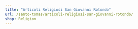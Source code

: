 ```yaml
---
title: "Articoli Religiosi San Giovanni Rotondo"
url: /santo-tomas/articoli-religiosi-san-giovanni-rotondo/
shop: Religion
---
```

